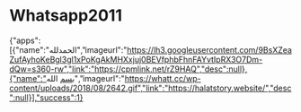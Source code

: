 # Whatsapp2011
{"apps":[{"name":"الحمدلله","imageurl":"https://lh3.googleusercontent.com/9BsXZeaZufAyhoKeBgl3gl1xPoKgAkMHXxjuj0BEVfphbFhnFAYvtIpRX3O7Dm-dQw=s360-rw","link":"https://cpmlink.net/rZ9HAQ","desc":null},{"name":"بسم الله","imageurl":"https://whatt.cc/wp-content/uploads/2018/08/2642.gif","link":"https://halatstory.website/","desc":null}],"success":1}
